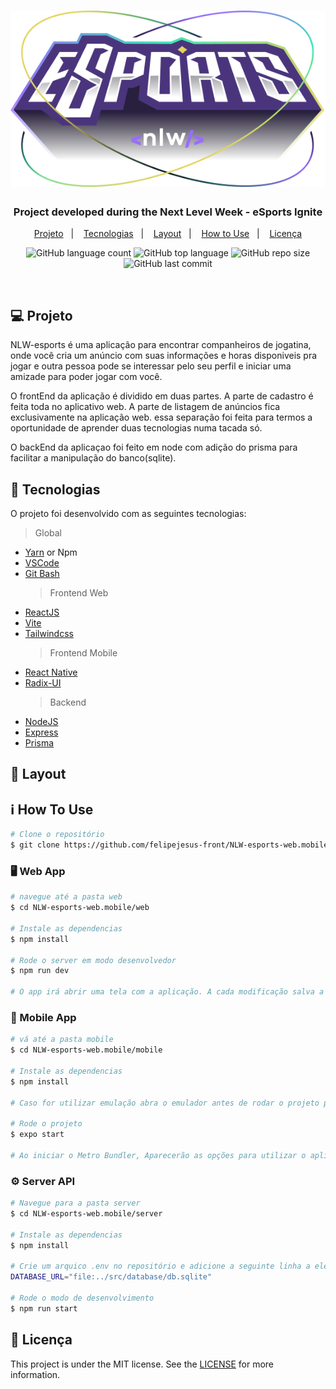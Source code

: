 <h1 align="center">
	<img alt="Logo NLW eSports" src="https://github.com/felipejesus-front/NLW-esports-web.mobile/blob/main/web/src/assets/Logo.svg" />
</h1>

<h3 align="center">
  Project developed during the Next Level Week - eSports Ignite
</h3>

<p align="center">
  <a href="#-projeto">Projeto</a>&nbsp;&nbsp;&nbsp;|&nbsp;&nbsp;&nbsp;
  <a href="#-tecnologias">Tecnologias</a>&nbsp;&nbsp;&nbsp;|&nbsp;&nbsp;&nbsp;
  <a href="#-layout">Layout</a>&nbsp;&nbsp;&nbsp;|&nbsp;&nbsp;&nbsp;
  <a href="#ℹ%EF%B8%8F-how-to-use">How to Use</a>&nbsp;&nbsp;&nbsp;|&nbsp;&nbsp;&nbsp;
  <a href="#-licença">Licença</a>
</p>

<p align="center">
  <img alt="GitHub language count" src="https://img.shields.io/github/languages/count/felipejesus-front/NLW-esports-web.mobile">

  <img alt="GitHub top language" src="https://img.shields.io/github/languages/top/felipejesus-front/NLW-esports-web.mobile">

  <img alt="GitHub repo size" src="https://img.shields.io/github/repo-size/felipejesus-front/NLW-esports-web.mobile">

  <img alt="GitHub last commit" src="https://img.shields.io/github/last-commit/felipejesus-front/NLW-esports-web.mobile">

</p>

<br/>

## 💻 Projeto

NLW-esports é uma aplicação para encontrar companheiros de jogatina, onde você cria um anúncio com suas informações e horas disponiveis pra jogar e outra pessoa pode se interessar pelo seu perfil e iniciar uma amizade para poder jogar com você.

O frontEnd da aplicação é dividido em duas partes. A parte de cadastro é feita toda no aplicativo web. A parte de listagem de anúncios fica exclusivamente na aplicação web. essa separação foi feita para termos a oportunidade de aprender duas tecnologias numa tacada só.

O backEnd da aplicaçao foi feito em node com adição do prisma para facilitar a manipulação do banco(sqlite).

## 🚀 Tecnologias

O projeto foi desenvolvido com as seguintes tecnologias:

> Global

-   [Yarn](https://yarnpkg.com) or Npm
-   [VSCode](https://code.visualstudio.com)
-   [Git Bash](https://gitforwindows.org/)
    > Frontend Web
-   [ReactJS](https://reactjs.org)
-   [Vite](https://vitejs.dev/)
-   [Tailwindcss](https://tailwindcss.com/)
    > Frontend Mobile
-   [React Native](https://reactnative.dev/)
-   [Radix-UI](https://www.radix-ui.com/)
    > Backend
-   [NodeJS](https://nodejs.org/en/)
-   [Express](https://expressjs.com/pt-br/)
-   [Prisma](https://www.prisma.io/)

## 🔖 Layout

## ℹ️ How To Use

```bash
# Clone o repositório
$ git clone https://github.com/felipejesus-front/NLW-esports-web.mobile.git
```

### 🖥️ Web App

```bash
# navegue até a pasta web
$ cd NLW-esports-web.mobile/web

# Instale as dependencias
$ npm install

# Rode o server em modo desenvolvedor
$ npm run dev

# O app irá abrir uma tela com a aplicação. A cada modificação salva a aplicação reiniciará
```

### 📱 Mobile App

```bash
# vá até a pasta mobile
$ cd NLW-esports-web.mobile/mobile

# Instale as dependencias
$ npm install

# Caso for utilizar emulação abra o emulador antes de rodar o projeto para evitar bugs

# Rode o projeto
$ expo start

# Ao iniciar o Metro Bundler, Aparecerão as opções para utilizar o aplicativo. Apertando A ele inicia num dispositivo e Apertando R ele Atualiza a aplicação no dispositivo, por exemplo.
```

### ⚙️ Server API

```bash
# Navegue para a pasta server
$ cd NLW-esports-web.mobile/server

# Instale as dependencias
$ npm install

# Crie um arquico .env no repositório e adicione a seguinte linha a ele
DATABASE_URL="file:../src/database/db.sqlite"

# Rode o modo de desenvolvimento
$ npm run start
```

## 📝 Licença

This project is under the MIT license. See the [LICENSE](LICENSE.md) for more information.
